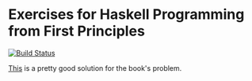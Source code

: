 # Exercises for Haskell Programming from First Principles

[![Build Status](https://travis-ci.org/adomokos/hpffp.svg)](http://travis-ci.org/adomokos/hpffp)

[This](https://github.com/dmvianna/haskellbook) is a pretty good solution for the book's problem.
